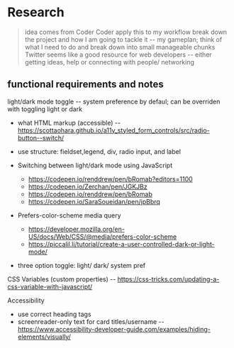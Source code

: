 # Research

>idea comes from Coder Coder
>apply this to my workflow
>break down the project and how I am going to tackle it -- my gameplan; think of what I need to do and break down into small manageable chunks
>Twitter seems like a good resource for web developers -- either getting ideas, help or connecting with people/ networking

## functional requirements and notes

light/dark mode toggle -- system preference by defaul; can be overriden with toggling light or dark

- what HTML markup (accessible) -- <https://scottaohara.github.io/a11y_styled_form_controls/src/radio-button--switch/>
- use structure: fieldset,legend, div, radio input, and label
- Switching between light/dark mode using JavaScript
  - <https://codepen.io/renddrew/pen/bRomab?editors=1100>
  - <https://codepen.io/Zerchan/pen/JGKJBz>
  - <https://codepen.io/renddrew/pen/bRomab>
  - <https://codepen.io/SaraSoueidan/pen/jpBbrq>
- Prefers-color-scheme media query
  - <https://developer.mozilla.org/en-US/docs/Web/CSS/@media/prefers-color-scheme>
  - <https://piccalil.li/tutorial/create-a-user-controlled-dark-or-light-mode/>

- three option toggle: light/ dark/ system pref

CSS Variables (custom properties) -- <https://css-tricks.com/updating-a-css-variable-with-javascript/>

Accessibility

- use correct heading tags
- screenreader-only text for card titles/username -- <https://www.accessibility-developer-guide.com/examples/hiding-elements/visually/>
